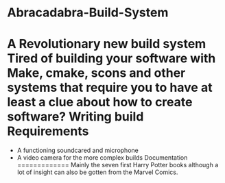 # Abracadabra-Build-System
A Revolutionary new build system
Tired of building your software with Make, cmake, scons and other systems that require 
you to have at least a clue about how to create software? Writing build
Requirements
============
* A functioning soundcared and microphone
* A video camera for the more complex builds
Documentation
=============
Mainly the seven first Harry Potter books although a lot of insight can 
also be gotten from the Marvel Comics.

